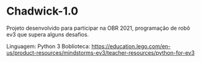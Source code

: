 # Chadwick-1.0
Projeto desenvolvido para participar na OBR 2021, programação de robô ev3 que supera alguns desafios. 

Linguagem: Python 3
Boblioteca: https://education.lego.com/en-us/product-resources/mindstorms-ev3/teacher-resources/python-for-ev3
